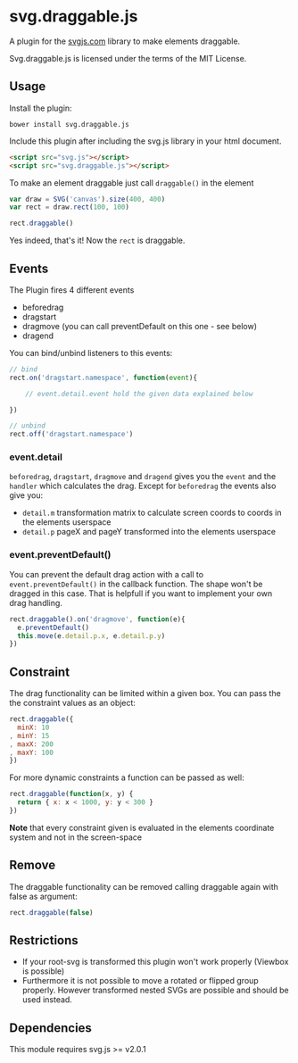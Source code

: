 # svg.draggable.js

A plugin for the [svgjs.com](http://svgjs.com) library to make elements draggable.

Svg.draggable.js is licensed under the terms of the MIT License.

## Usage

Install the plugin:

    bower install svg.draggable.js

Include this plugin after including the svg.js library in your html document.

```html
<script src="svg.js"></script>
<script src="svg.draggable.js"></script>
```

To make an element draggable just call `draggable()` in the element

```javascript
var draw = SVG('canvas').size(400, 400)
var rect = draw.rect(100, 100)

rect.draggable()
```

Yes indeed, that's it! Now the `rect` is draggable.

## Events
The Plugin fires 4 different events

- beforedrag
- dragstart
- dragmove (you can call preventDefault on this one - see below)
- dragend

You can bind/unbind listeners to this events:

```javascript
// bind
rect.on('dragstart.namespace', function(event){

	// event.detail.event hold the given data explained below

})

// unbind
rect.off('dragstart.namespace')
```

### event.detail

`beforedrag`, `dragstart`, `dragmove` and `dragend` gives you the `event` and the `handler` which calculates the drag.
Except for `beforedrag` the events also give you:

 - `detail.m` transformation matrix to calculate screen coords to coords in the elements userspace
 - `detail.p` pageX and pageY transformed into the elements userspace

### event.preventDefault()

You can prevent the default drag action with a call to `event.preventDefault()` in the callback function.
The shape won't be dragged in this case. That is helpfull if you want to implement your own drag handling.

```javascript
rect.draggable().on('dragmove', function(e){
  e.preventDefault()
  this.move(e.detail.p.x, e.detail.p.y)
})
```
 
## Constraint
The drag functionality can be limited within a given box. You can pass the the constraint values as an object:

```javascript
rect.draggable({
  minX: 10
, minY: 15
, maxX: 200
, maxY: 100
})
```

For more dynamic constraints a function can be passed as well:

```javascript
rect.draggable(function(x, y) {
  return { x: x < 1000, y: y < 300 }
})
```

**Note** that every constraint given is evaluated in the elements coordinate system and not in the screen-space

## Remove
The draggable functionality can be removed calling draggable again with false as argument:

```javascript
rect.draggable(false)
```


## Restrictions

- If your root-svg is transformed this plugin won't work properly (Viewbox is possible)
- Furthermore it is not possible to move a rotated or flipped group properly. However transformed nested SVGs are possible and should be used instead.


## Dependencies
This module requires svg.js >= v2.0.1